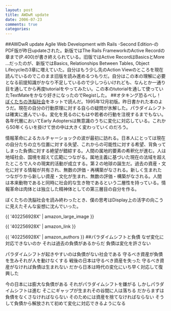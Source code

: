 ```yaml
---
layout: post
title: AWDwR update
date: 2006-07-23
comments: true
categories:
---
```


##AWDwR update
Agile Web Development with Rails -Second Edition-のPDF版が昨日updateされた。新版ではThe Rails FrameworkのActive Recordの章まで(P.400)が書き終えられている。旧版ではActive RecordはBasicsとMore ...だったのが、新版ではBasics, Relationships Between Tables, Object Lifecycleの3章に増えていた。自分はもう少し先のAction Viewのところを現在読んでいるのでこのまま旧版を読み進めるつもりだ。自分はこの本の理解に必要となる前提知識がかなり不足しているので少しつらいけれども、なんとか一通り目を通してから再度tutorialをやってみたい。この本のtutorialを通して使っていたTextMateをかなり好きになったのでRegistした。
##オタキング恐るべし！
[ぼくたちの洗脳社会](http://netcity.or.jp/OTAKU/okada/library/books/bokusen/mokuzi.html)をネットで読んだ。1995年12月初版。昨日書かれた本のようだ。現在の自分の行動原理に対する自らの疑問が氷解した。パラダイムシフトは確実に進んでいる。変化を見るのにもはや若者の行動を注視するまでもない。各年代層においてEarly Adoptersは無意識のうちに変化に対応している。これから50年くらいを掛けて世の中は大きく変わっていくのだろう。

情報革命によるカルチャーショックの波が最初に訪れる。日本人にとっては現在の自分たちの立ち位置に対する失望、これからの可能性に対する希望、背負ってしまった負債に対する絶望が錯綜する。人間の属地的要素の希釈化が進む。人は地域社会、国境を超えて広範につながる。属地主義に基づいた現在の法域を超えたところで人々の現実的活動が成立する。第２の地球の誕生だ。過去の資産・文化に対する情報が共有され、無数の評価・再構築がなされる。新しく生まれたつながりから新しい資産・文化が生まれ、無数の評価・構築がなされる。人間は本来動物であると同時に社会的な生き物であるという二層性を持っている。情報革命は肉体とは独立した精神体としての第三層目の自分を作る。

ぼくたちの洗脳社会を読み終わったとき、僕の思考はDisplay上の活字の向こうに見えたそんな妄想に沈んでいった。

{{ '402256928X' | amazon_large_image }}

{{ '402256928X' | amazon_link }}

{{ '402256928X' | amazon_authors }}
##パラダイムシフトと負債
なぜ変化に対応できないのか
それは過去の負債があるからだ
負債は変化を許さない

パラダイムシフトが起きやすいのは負債がない社会である
守るべき資産が負債を生みそれが人を動けなくする
戦後の日本は守るべき資産を失った
守るべき資産がなければ負債は生まれない
だから日本は時代の変化にいち早く対応して復興した

今の日本には膨大な負債がある
それがパラダイムシフトを嫌がる
しかしパラダイムシフトは進む
そこにギャップが生まれその谷間に人は落ちる
だからまずは負債をなくさなければならない
そのためには資産を捨てなければならない
そうして負債から解放されて初めて変化に対応できるようになる
